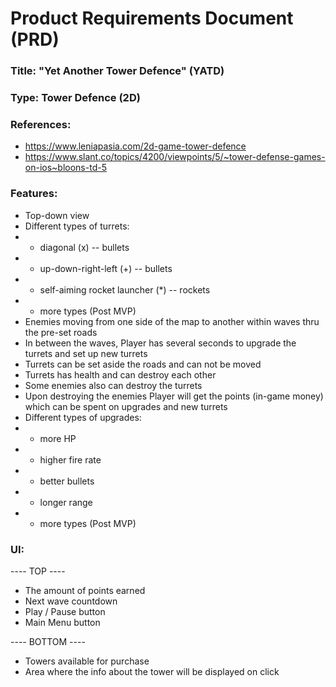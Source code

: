 # Product Requirements Document (PRD)

### Title: "Yet Another Tower Defence" (YATD)

### Type: Tower Defence (2D)

### References: 
- https://www.leniapasia.com/2d-game-tower-defence
- https://www.slant.co/topics/4200/viewpoints/5/~tower-defense-games-on-ios~bloons-td-5

### Features:
- Top-down view
- Different types of turrets: 
- - diagonal (x) -- bullets
- - up-down-right-left (+) -- bullets
- - self-aiming rocket launcher (*) -- rockets
- - more types (Post MVP)
- Enemies moving from one side of the map to another within waves thru the pre-set roads
- In between the waves, Player has several seconds to upgrade the turrets and set up new turrets
- Turrets can be set aside the roads and can not be moved
- Turrets has health and can destroy each other
- Some enemies also can destroy the turrets
- Upon destroying the enemies Player will get the points (in-game money) which can be spent on upgrades and new turrets
- Different types of upgrades:
- - more HP
- - higher fire rate
- - better bullets
- - longer range
- - more types (Post MVP)

### UI:
---- TOP ----
- The amount of points earned
- Next wave countdown
- Play / Pause button
- Main Menu button

---- BOTTOM ----
- Towers available for purchase
- Area where the info about the tower will be displayed on click